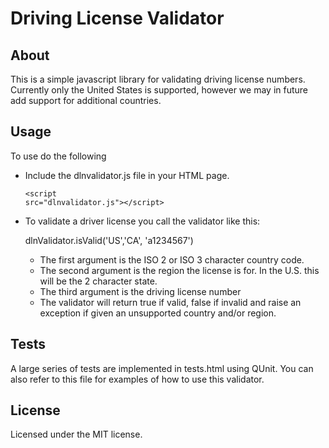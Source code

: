 # Driving License Validator

## About
This is a simple javascript library for validating driving license numbers.
Currently only the United States is supported, however we may in future add support for additional countries.

## Usage

To use do the following

- Include the dlnvalidator.js file in your HTML page. 

   <code>&lt;script src="dlnvalidator.js"&gt;&lt;/script&gt;</code>

- To validate a driver license you call the validator like this:

   dlnValidator.isValid('US','CA', 'a1234567')

	- The first argument is the ISO 2 or ISO 3 character country code.
	- The second argument is the region the license is for. In the U.S. this will be the 2 character state.
	- The third argument is the driving license number
	- The validator will return true if valid, false if invalid and raise an exception if given an unsupported country and/or region.

## Tests
A large series of tests are implemented in tests.html using QUnit. You can also refer to this file for examples of how to use this validator.

## License

Licensed under the MIT license.
